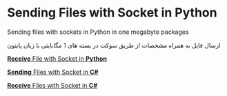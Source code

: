 # Sending Files with Socket in Python
Sending files with sockets in Python in one megabyte packages


ارسال فایل به همراه مشخصات از طریق سوکت در بسته های 1 مگابایتی با زبان پایتون


<a href="https://github.com/AmirHosseinkhalife/ReceiveFileWithSocketInPython" title="Receive File with Socket in Python"><b>Receive</b> File with Socket in <b>Python</b></a>

<a href="https://github.com/AmirHosseinkhalife/SendingFileswithSocketinCSharp" title="Sending Files with Socket in C#"><b>Sending</b> Files with Socket in <b>C#</b></a>

<a href="https://github.com/AmirHosseinkhalife/ReceiveFileWithSocketInCSharp" title="Receive File With Socket In C#"><b>Receive</b> Files with Socket in <b>C#</b></a>

